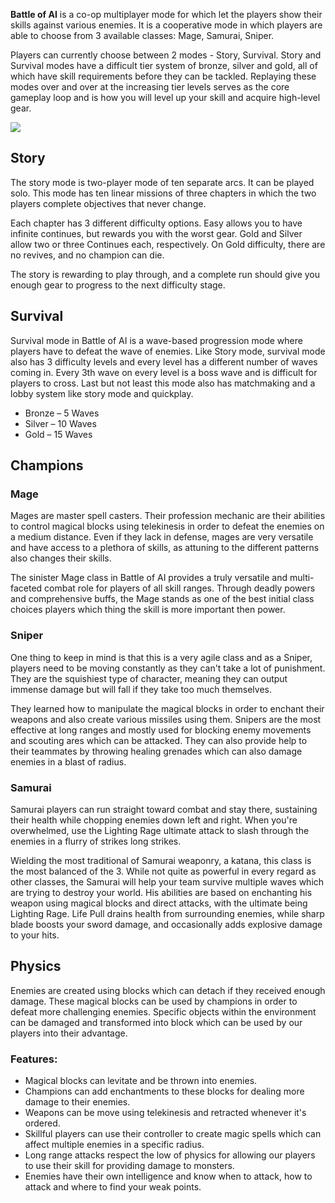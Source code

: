 **Battle of AI** is a co-op multiplayer mode for which let the players show their skills against various enemies. It is a cooperative mode in which players are able to choose from 3 available classes: Mage, Samurai, Sniper. 

Players can currently choose between 2 modes - Story, Survival. Story and Survival modes have a difficult tier system of bronze, silver and gold, all of which have skill requirements before they can be tackled. Replaying these modes over and over at the increasing tier levels serves as the core gameplay loop and is how you will level up your skill and acquire high-level gear.

![](https://i.ibb.co/gSXVFcH/Screen-Shot-2022-07-17-at-4-21-46-PM.png)
## Story
The story mode is two-player mode of ten separate arcs. It can be played solo. This mode has ten linear missions of three chapters in which the two players complete objectives that never change.

Each chapter has 3 different difficulty options. Easy allows you to have infinite continues, but rewards you with the worst gear. Gold and Silver allow two or three Continues each, respectively. On Gold difficulty, there are no revives, and no champion can die. 

The story is rewarding to play through, and a complete run should give you enough gear to progress to the next difficulty stage.

## Survival
Survival mode in Battle of AI is a wave-based progression mode where players have to defeat the wave of enemies. Like Story mode, survival mode also has 3 difficulty levels and every level has a different number of waves coming in. Every 3th wave on every level is a boss wave and is difficult for players to cross. Last but not least this mode also has matchmaking and a lobby system like story mode and quickplay.

- Bronze – 5 Waves
- Silver – 10 Waves
- Gold – 15 Waves

## Champions
### Mage
Mages are master spell casters. Their profession mechanic are their abilities to control magical blocks using telekinesis in order to defeat the enemies on a medium distance. Even if they lack in defense, mages are very versatile and have access to a plethora of skills, as attuning to the different patterns also changes their skills. 

The sinister Mage class in Battle of AI provides a truly versatile and multi-faceted combat role for players of all skill ranges. Through deadly powers and comprehensive buffs, the Mage stands as one of the best initial class choices players which thing the skill is more important then power.

### Sniper
One thing to keep in mind is that this is a very agile class and as a Sniper, players need to be moving constantly as they can't take a lot of punishment. They are the squishiest type of character, meaning they can output immense damage but will fall if they take too much themselves.

They learned how to manipulate the magical blocks in order to enchant their weapons and also create various missiles using them. Snipers are the most effective at long ranges and mostly used for blocking enemy movements and scouting ares which can be attacked. They can also provide help to their teammates by throwing healing grenades which can also damage enemies in a blast of radius.

### Samurai
Samurai players can run straight toward combat and stay there, sustaining their health while chopping enemies down left and right. When you're overwhelmed, use the Lighting Rage ultimate attack to slash through the enemies in a flurry of strikes long strikes.

Wielding the most traditional of Samurai weaponry, a katana, this class is the most balanced of the 3. While not quite as powerful in every regard as other classes, the Samurai will help your team survive multiple waves which are trying to destroy your world. His abilities are based on enchanting his weapon using magical blocks and direct attacks, with the ultimate being Lighting Rage. Life Pull drains health from surrounding enemies, while sharp blade boosts your sword damage, and occasionally adds explosive damage to your hits.

## Physics
Enemies are created using blocks which can detach if they received enough damage. These magical blocks can be used by champions in order to defeat more challenging enemies. Specific objects within the environment can be damaged and transformed into block which can be used by our players into their advantage.

### Features:
- Magical blocks can levitate and be thrown into enemies.
- Champions can add enchantments to these blocks for dealing more damage to their enemies.
- Weapons can be move using telekinesis and retracted whenever it's ordered.
- Skillful players can use their controller to create magic spells which can affect multiple enemies in a specific radius.
- Long range attacks respect the low of physics for allowing our players to use their skill for providing damage to monsters.
- Enemies have their own intelligence and know when to attack, how to attack and where to find your weak points.
